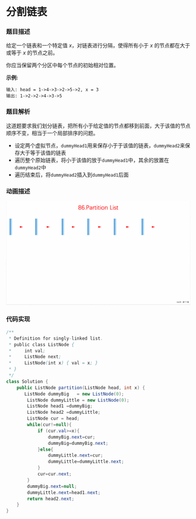 # 分割链表

### 题目描述

给定一个链表和一个特定值 *x*，对链表进行分隔，使得所有小于 *x* 的节点都在大于或等于 *x* 的节点之前。

你应当保留两个分区中每个节点的初始相对位置。

**示例:**

```text
输入: head = 1->4->3->2->5->2, x = 3
输出: 1->2->2->4->3->5
```

### 题目解析

这道题要求我们划分链表，把所有小于给定值的节点都移到前面，大于该值的节点顺序不变，相当于一个局部排序的问题。

- 设定两个虚拟节点，`dummyHead1`用来保存小于于该值的链表，`dummyHead2`来保存大于等于该值的链表
- 遍历整个原始链表，将小于该值的放于`dummyHead1`中，其余的放置在`dummyHead2`中
- 遍历结束后，将`dummyHead2`插入到`dummyHead1`后面

### 动画描述

![分割链表](./images/分割链表/分割链表1.gif)

### 代码实现

```java
/**
 * Definition for singly-linked list.
 * public class ListNode {
 *     int val;
 *     ListNode next;
 *     ListNode(int x) { val = x; }
 * }
 */
class Solution {
    public ListNode partition(ListNode head, int x) {
       ListNode dummyBig   = new ListNode(0);
        ListNode dummyLittle = new ListNode(0);
        ListNode head1 =dummyBig;
        ListNode head2 =dummyLittle; 
        ListNode cur = head;
        while(cur!=null){
            if (cur.val>=x){
                dummyBig.next=cur;
                dummyBig=dummyBig.next;
            }else{
                dummyLittle.next=cur;
                dummyLittle=dummyLittle.next;
            }
            cur=cur.next;
        }
        dummyBig.next=null;
        dummyLittle.next=head1.next;
        return head2.next;
    }
}
```

